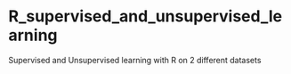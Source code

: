 # R_supervised_and_unsupervised_learning
Supervised and Unsupervised learning with R on 2 different datasets
